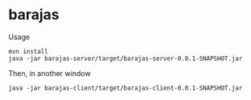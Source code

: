# barajas

Usage

```
mvn install
java -jar barajas-server/target/barajas-server-0.0.1-SNAPSHOT.jar
```

Then, in another window

```
java -jar barajas-client/target/barajas-client-0.0.1-SNAPSHOT.jar
```
